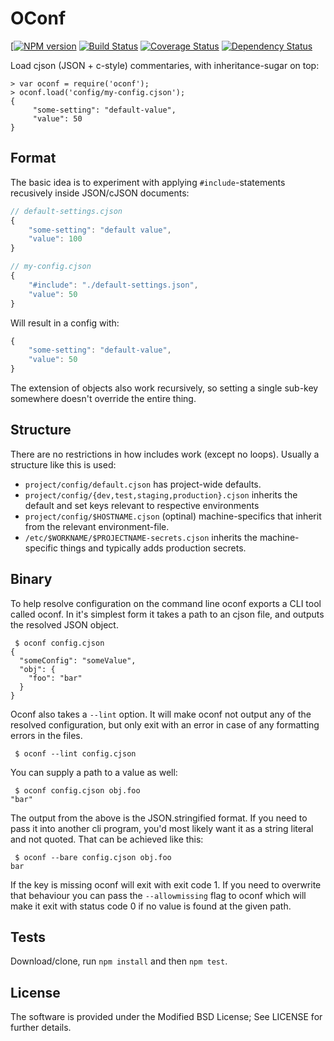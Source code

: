 OConf
=====

[[![NPM version](https://badge.fury.io/js/oconf.svg)](http://badge.fury.io/js/oconf)
[![Build Status](https://travis-ci.org/One-com/node-oconf.svg)](https://travis-ci.org/One-com/node-oconf)
[![Coverage Status](https://coveralls.io/repos/One-com/node-oconf/badge.svg)](https://coveralls.io/r/One-com/node-oconf)
[![Dependency Status](https://david-dm.org/One-com/node-oconf.png)](https://david-dm.org/One-com/node-oconf)

Load cjson (JSON + c-style) commentaries, with inheritance-sugar on top:

    > var oconf = require('oconf');
    > oconf.load('config/my-config.cjson');
    {
         "some-setting": "default-value",
         "value": 50
    }

Format
------

The basic idea is to experiment with applying `#include`-statements recusively
inside JSON/cJSON documents:

```javascript
// default-settings.cjson
{
	"some-setting": "default value",
	"value": 100
}
```

```javascript
// my-config.cjson
{
	"#include": "./default-settings.json",
	"value": 50
}
```

Will result in a config with:

```javascript
{
	"some-setting": "default-value",
	"value": 50
}
```

The extension of objects also work recursively, so setting a single sub-key
somewhere doesn't override the entire thing.

Structure
---------

There are no restrictions in how includes work (except no loops). Usually a
structure like this is used:

 * `project/config/default.cjson` has project-wide defaults.
 * `project/config/{dev,test,staging,production}.cjson` inherits the default
   and set keys relevant to respective environments
 * `project/config/$HOSTNAME.cjson` (optinal) machine-specifics that inherit
   from the relevant environment-file.
 * `/etc/$WORKNAME/$PROJECTNAME-secrets.cjson` inherits the machine-specific
   things and typically adds production secrets.

Binary
------

To help resolve configuration on the command line oconf exports a CLI
tool called oconf. In it's simplest form it takes a path to an cjson
file, and outputs the resolved JSON object.

```
 $ oconf config.cjson
{
  "someConfig": "someValue",
  "obj": {
    "foo": "bar"
  }
}
```

Oconf also takes a `--lint` option. It will make oconf not output any
of the resolved configuration, but only exit with an error in case of
any formatting errors in the files.

```
 $ oconf --lint config.cjson
```

You can supply a path to a value as well:

```
 $ oconf config.cjson obj.foo
"bar"
```

The output from the above is the JSON.stringified format. If you need
to pass it into another cli program, you'd most likely want it as a
string literal and not quoted. That can be achieved like this:

```
 $ oconf --bare config.cjson obj.foo
bar
```

If the key is missing oconf will exit with exit code 1. If you need to
overwrite that behaviour you can pass the `--allowmissing` flag to
oconf which will make it exit with status code 0 if no value is found
at the given path.

Tests
-----

Download/clone, run `npm install` and then `npm test`.

License
-------

The software is provided under the Modified BSD License; See LICENSE for
further details.
